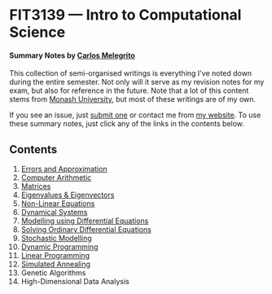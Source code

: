 # FIT3139 — Intro to Computational Science
#### Summary Notes by [Carlos Melegrito](http://mlgrto.com)

This collection of semi-organised writings is everything I've noted down during the entire semester. Not only will it serve as my revision notes for my exam, but also for reference in the future. Note that a lot of this content stems from [Monash University](http://www.monash.edu), but most of these writings are of my own.

If you see an issue, just [submit one](https://github.com/cjmlgrto/fit3139-notes/issues/new) or contact me from [my website](http://mlgrto.com/). To use these summary notes, just click any of the links in the contents below.

## Contents

1. [Errors and Approximation](https://github.com/cjmlgrto/fit3139-notes/blob/master/notes/01-errors_and_approximation.md)
2. [Computer Arithmetic](https://github.com/cjmlgrto/fit3139-notes/blob/master/notes/02-computer_arithmetic.md)
3. [Matrices](https://github.com/cjmlgrto/fit3139-notes/blob/master/notes/03-matrices.md)
4. [Eigenvalues & Eigenvectors](https://github.com/cjmlgrto/fit3139-notes/blob/master/notes/04-eigen.md)
5. [Non-Linear Equations](https://github.com/cjmlgrto/fit3139-notes/blob/master/notes/05-non_linear_equations.md)
6. [Dynamical Systems](https://github.com/cjmlgrto/fit3139-notes/blob/master/notes/06-dynamical_systems.md)
7. [Modelling using Differential Equations](https://github.com/cjmlgrto/fit3139-notes/blob/master/notes/07-modelling_with_differentials.md)
8. [Solving Ordinary Differential Equations](https://github.com/cjmlgrto/fit3139-notes/blob/master/notes/08-solving_ode.md)
9. [Stochastic Modelling](https://github.com/cjmlgrto/fit3139-notes/blob/master/notes/09-stochastic_modelling.md)
10. [Dynamic Programming](https://github.com/cjmlgrto/fit3139-notes/blob/master/notes/10-dynamic_programming.md)
11. [Linear Programming](https://github.com/cjmlgrto/fit3139-notes/blob/master/notes/11-linear_programming.md)
12. [Simulated Annealing](https://github.com/cjmlgrto/fit3139-notes/blob/master/notes/12-simulated_annealing.md)
13. Genetic Algorithms
14. High-Dimensional Data Analysis


